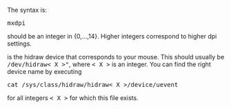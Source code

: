 The syntax is:

<pre>mxdpi <dpi level> <hidraw device></pre>

<tt><dpi level></tt> should be an integer in {0,...,14}. Higher integers correspond to higher dpi settings.

<tt><hidraw device></tt> is the hidraw device that corresponds to your mouse. This should usually be <tt>/dev/hidraw< X >"</tt>, where <tt>< X ></tt> is an integer. You can find the right device name by executing

<pre>cat /sys/class/hidraw/hidraw< X >/device/uevent</pre>

for all integers <tt>< X ></tt> for which this file exists.